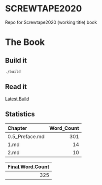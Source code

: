 
<!-- README.md is generated from README.Rmd. Please edit that file -->
SCREWTAPE2020
=============

<!-- badges: start -->
<!-- badges: end -->
Repo for Screwtape2020 (working title) book

The Book
========

Build it
--------

    ./build

Read it
-------

[Latest Build](book/final_book.md)

Statistics
----------

| Chapter         |  Word\_Count|
|:----------------|------------:|
| 0.5\_Preface.md |          301|
| 1.md            |           14|
| 2.md            |           10|

|  Final.Word.Count|
|-----------------:|
|               325|
